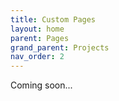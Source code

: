 ```yaml
---
title: Custom Pages
layout: home
parent: Pages
grand_parent: Projects
nav_order: 2
---
```


Coming soon...



